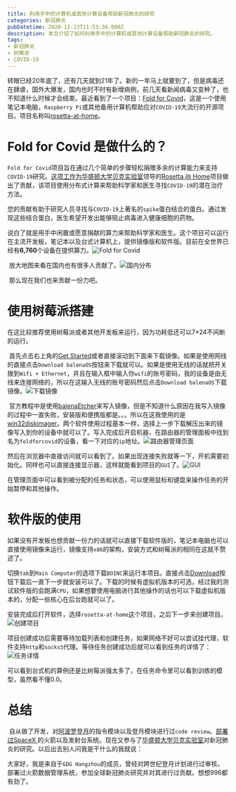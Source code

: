 ```yaml
---
title: 利用手中的计算机或其他计算设备帮助新冠肺炎的研究
categories: 新冠肺炎
pubDatetime: 2020-12-23T11:53:36.000Z
description: 本文介绍了如何利用手中的计算机或其他计算设备帮助新冠肺炎的研究。
tags:
- 新冠肺炎
- 树莓派
- COVID-19
---
```




​        转眼已经20年底了，还有几天就到21年了。新的一年马上就要到了，但是病毒还在肆虐，国外大爆发，国内也时不时有新增病例，前几天看新闻病毒又变种了，也不知道什么时候才会结束。最近看到了一个项目：[Fold for Covid](https://foldforcovid.io/)，这是一个使用笔记本电脑，`Raspberry Pi`或其他备用计算机帮助应对`COVID-19`大流行的开源项目。项目名称叫[rosetta-at-home](https://github.com/balenalabs/rosetta-at-home)。

<!--more-->

# Fold for Covid 是做什么的？

​        `Fold for Covid`项目旨在通过几个简单的步骤轻松捐赠多余的计算能力来支持`COVID-19`研究。[这项工作](https://www.balena.io/blog/balena-enables-more-devices-to-join-rosetta-home-to-research-covid-19/)[为华盛顿大学贝克实验室](https://www.bakerlab.org/)领导的[Rosetta @ Home](https://boinc.bakerlab.org/)项目做出了贡献，该项目使用分布式计算来帮助科学家和医生寻找`COVID-19`的潜在治疗方法。

​        您的贡献有助于研究人员寻找与`COVID-19`上著名的`spike`蛋白结合的蛋白。通过发现这些结合蛋白，医生希望开发出能够阻止病毒进入健康细胞的药物。

​        说白了就是用手中闲置或愿意捐献的算力来帮助科学家和医生。这个项目可以运行在主流开发板，笔记本以及台式计算机上，提供镜像版和软件版。目前在全世界已经有**6,760**个设备在提供算力。![Fold for Covid](https://image.2077tech.com/uploads/big/d944d62b91a13652b2f36716fbc013b7.png)

​        放大地图来看在国内也有很多人贡献了。![国内分布](https://image.2077tech.com/uploads/big/120ced0a9a75ed07f36d3c12a66cf561.png)

​        那么现在我们也来贡献一份力吧。

# 使用树莓派搭建

​        在这比较推荐使用树莓派或者其他开发板来运行，因为功耗低还可以7*24不间断的运行。

​        首先点击右上角的[Get Started](https://foldforcovid.io/#get-started)或者直接滚动到下面来下载镜像。如果是使用网线的直接点击`Download balenaOS`按钮来下载就可以。如果是使用无线的话就把开关拨到`Wifi + Ethernet`，并且在输入框中输入你`wifi`的账号密码，我的设备是由无线来连接网络的，所以在这输入无线的账号密码然后点击`Download balenaOS`下载镜像。![下载镜像](https://image.2077tech.com/uploads/big/4ba440cd004b33ea4c54c18a62c452e8.png)

​        官方教程中是使用[balenaEtcher](https://balena.io/etcher)来写入镜像，但是不知道什么原因在我写入镜像的过程中一直失败，安装版和便携版都是。。。所以在这我使用的是[win32diskimager](https://sourceforge.net/projects/win32diskimager/)。两个软件使用过程基本一样，选择上一步下载解压出来的镜像写入到你的设备中就可以了。写入完成后开启机器，在路由器的管理面板中找到名为`foldforcovid`的设备，看一下对应的`ip`地址。![路由器管理页面](https://image.2077tech.com/uploads/big/a61f57026aeb0a1a34dd4d3b02530897.png)       

​        然后在浏览器中直接访问就可以看到了。如果出现连接失败就等一下，开机需要初始化。同样也可以直接连接显示器，这样就能看到项目的`GUI`了。![GUI](https://image.2077tech.com/uploads/big/5ca523e9262cb3a42f9b7879005c7cf8.png)

​        在管理页面中可以看到被分配的任务和状态，可以使用鼠标和键盘来操作任务的开始暂停和其他操作。

# 软件版的使用

​        如果没有开发板也想贡献一份力的话就可以直接下载软件版的，笔记本电脑也可以直接使用镜像来运行，镜像支持`x86`的架构，安装方式和树莓派的相同在这就不赘述了。

​        切换`tab`到`Main Computer`的选项下载`BOINC`来运行本项目。直接点击[Download](https://boinc.berkeley.edu/download.php)按钮下载后一直下一步就安装可以了。下载的时候有虚拟机版本的可选，经过我的测试软件版的会跑满`CPU`，如果想要使用电脑进行其他操作的话也可以下载虚拟机版本的，分配一些核心在后台跑就可以了。

​        安装完成后打开软件，选择`rosetta-at-home`这个项目，之后下一步来创建项目。![创建项目](https://image.2077tech.com/uploads/big/1691534c5fb928d019499a9a22fb9333.png)

​        项目创建成功后需要等待加载列表和创建任务，如果网络不好可以尝试挂代理，软件支持`http`和`socks5`代理。等待任务创建成功后就可以看到任务的详情了：![任务详情](https://image.2077tech.com/uploads/big/4ef466adc42349df6c98c66221d6d1c3.png)

​        可以看到台式机的算例还是比树莓派强太多了，在任务命令里可以看到训练的模型，虽然看不懂0.0。

# 总结

​        自从做了开发，对[阿波罗登月](https://github.com/chrislgarry/Apollo-11)的指令模块以及登月模块进行过`code review`。[部署过](https://liunian.js.org/2020/06/05/SpaceX%E4%B8%8A%E7%9A%84Javascript%20%E8%BF%99%E4%B8%8B%E9%9D%A2%E8%AF%95%E9%80%A0%E7%81%AB%E7%AE%AD%E6%B2%A1%E5%87%86%E7%9C%9F%E5%B0%B1%E5%8E%BB%E9%80%A0%E7%81%AB%E7%AE%AD%E4%BA%86/)[SpaceX ](https://github.com/r-spacex/SpaceX-API)的火箭以及发射台系统。现在又参与了[华盛顿大学](https://zh.wikipedia.org/wiki/西雅图华盛顿大学)[贝克实验室](https://zh.wikipedia.org/w/index.php?title=大衛·貝克_(生化學家)&action=edit&redlink=1)对新冠肺炎的研究。以后出去别人问我是干什么的我就说：

​        大家好，我是来自于`GDG Hangzhou`的成员，曾经对跨世纪登月计划进行过审核，部署过火箭数据管理系统，参加全球新冠肺炎研究并对其进行过贡献。想想996都有劲了。

